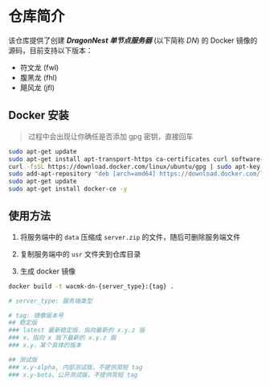 # 仓库简介

该仓库提供了创建 ***DragonNest 单节点服务器*** (以下简称 *DN*) 的 Docker 镜像的源码，目前支持以下版本：

- 符文龙 (fwl)
- 腹黑龙 (fhl)
- 飓风龙 (jfl)

## Docker 安装

> 过程中会出现让你确任是否添加 gpg 密钥，直接回车

```sh
sudo apt-get update
sudo apt-get install apt-transport-https ca-certificates curl software-properties-common
curl -fsSL https://download.docker.com/linux/ubuntu/gpg | sudo apt-key add -
sudo add-apt-repository "deb [arch=amd64] https://download.docker.com/linux/ubuntu $(lsb_release -cs) stable"
sudo apt-get update
sudo apt-get install docker-ce -y
```

## 使用方法

1. 将服务端中的 `data` 压缩成 `server.zip` 的文件，随后可删除服务端文件

2. 复制服务端中的 `usr` 文件夹到仓库目录

3. 生成 docker 镜像

```sh
docker build -t wacmk-dn-{server_type}:{tag} .

# server_type: 服务端类型

# tag: 镜像版本号
## 稳定版
### latest 最新稳定版，指向最新的 x.y.z 版
### x，指向 x 版下最新的 x.y.z 版
### x.y，某个具体的版本

## 测试版
### x.y-alpha, 内部测试版，不提供简短 tag
### x.y-beta，公开测试版，不提供简短 tag
```


